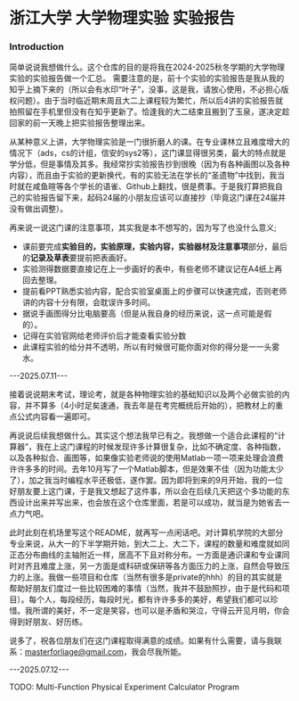 # 浙江大学 大学物理实验 实验报告

### Introduction

简单说说我想做什么。这个仓库的目的是将我在2024-2025秋冬学期的大学物理实验的实验报告做一个汇总。
需要注意的是，前十个实验的实验报告是我从我的知乎上摘下来的（所以会有水印“叶子”，没事，这是我，请放心使用，不必担心版权问题）。由于当时临近期末周且大二上课程较为繁忙，所以后4讲的实验报告就拍照留在手机里但没有在知乎更新了。恰逢我的大二结束且搬到了玉泉，遂决定趁回家的前一天晚上把实验报告整理出来。

从某种意义上讲，大学物理实验是一门很折磨人的课。在专业课林立且难度增大的情况下（ads，cs的计组，信安的sys2等），这门课显得很另类，最大的特点就是学分低，但是事情及其多。我经常抄实验报告抄到很晚（因为有各种画图以及各种内容），而且由于实验的更新换代，有的实验无法在学长的“圣遗物”中找到，我当时就在咸鱼暄等各个学长的语雀、Github上翻找，很是费事。于是我打算把我自己的实验报告留下来，起码24届的小朋友应该可以直接抄（毕竟这门课在24届并没有做出调整）。

再来说一说这门课的注意事项，其实我是本不想写的，因为写了也没什么意义;
- 课前要完成**实验目的，实验原理，实验内容，实验器材及注意事项**部分，最后的**记录及草表**要提前把表画好。
- 实验测得数据要直接记在上一步画好的表中，有些老师不建议记在A4纸上再回去整理。
- 提前看PPT熟悉实验内容，配合实验室桌面上的步骤可以快速完成，否则老师讲的内容十分有限，会耽误许多时间。
- 据说手画图得分比电脑要高（但是从我自身的经历来说，这一点可能是假的）。
- 记得在实验官网给老师评价后才能查看实验分数
- 此课程实验的给分并不透明，所以有时候很可能你面对你的得分是一一头雾水。

---2025.07.11---

接着说说期末考试，理论考，就是各种物理实验的基础知识以及两个必做实验的内容，并不算多（4小时足矣速通，我去年是在考完概统后开始的），把教材上的重点公式内容看一遍即可。

再说说后续我想做什么。其实这个想法我早已有之。我想做一个适合此课程的“计算器”，我在上这门课程的时候发现许多计算很复杂，比如不确定度、各种指数，以及各种拟合、画图等，如果像实验老师说的使用Matlab一项一项来处理会浪费许许多多的时间。去年10月写了一个Matlab脚本，但是效果不佳（因为功能太少了），加之我当时编程水平还极低，遂作罢。因为即将到来的9月开始，我的一位好朋友要上这门课，于是我又想起了这件事，所以会在后续几天把这个多功能的东西设计出来并写出来，也会放在这个仓库里面，若是可以成功，就当是为她省去一点力气吧。

此时此刻在机场里写这个README，就再写一点闲话吧。对计算机学院的大部分专业来说，从大一的下半学期开始，到大二上、大二下，课程的数量和难度就如同正态分布曲线的主轴附近一样，居高不下且对称分布。一方面是通识课和专业课同时对齐且难度上涨，另一方面是或科研或保研等各方面压力的上涨，自然会导致压力的上涨。我做一些项目和仓库（当然有很多是private的hhh）的目的其实就是帮助好朋友们度过一些比较困难的事情（当然，我并不鼓励照抄，由于是代码和项目）。每个人，每段经历，每段时光，都有许许多多的美好，希望我们都可以珍惜。我所谓的美好，不一定是笑容，也可以是矛盾和哭泣，守得云开见月明，你会得到好朋友、好历练。

说多了，祝各位朋友们在这门课程取得满意的成绩。如果有什么需要，请与我联系：masterforliage@gmail.com，我会尽我所能。

---2025.07.12---

TODO: Multi-Function Physical Experiment Calculator Program